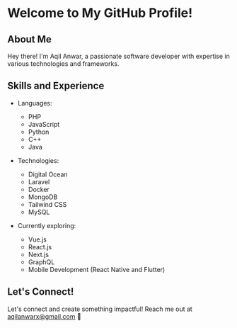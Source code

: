 # Welcome to My GitHub Profile!

## About Me
Hey there! I'm Aqil Anwar, a passionate software developer with expertise in various technologies and frameworks.

## Skills and Experience
- Languages:
  - PHP
  - JavaScript
  - Python
  - C++
  - Java

- Technologies:
  - Digital Ocean
  - Laravel
  - Docker
  - MongoDB
  - Tailwind CSS
  - MySQL

- Currently exploring:
  - Vue.js
  - React.js
  - Next.js
  - GraphQL
  - Mobile Development (React Native and Flutter)
  

## Let's Connect!
Let's connect and create something impactful! Reach me out at aqilanwarx@gmail.com :rocket:
